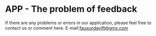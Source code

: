# APP - The problem of feedback


If there are any problems or errors in our application, please feel free to contact us or comment here. E-mail:fausundayjft@gmx.com
